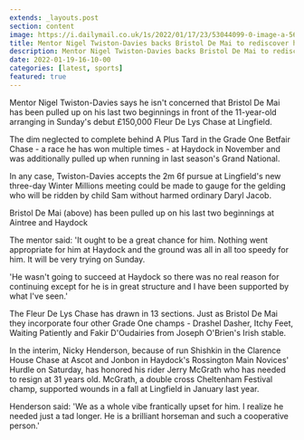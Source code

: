```yaml
---
extends: _layouts.post
section: content
image: https://i.dailymail.co.uk/1s/2022/01/17/23/53044099-0-image-a-56_1642461641838.jpg 
title: Mentor Nigel Twiston-Davies backs Bristol De Mai to rediscover his best structure at Lingfield 
description: Mentor Nigel Twiston-Davies backs Bristol De Mai to rediscover his best structure at Lingfield 
date: 2022-01-19-16-10-00 
categories: [latest, sports] 
featured: true 
--- 
```

Mentor Nigel Twiston-Davies says he isn't concerned that Bristol De Mai has been pulled up on his last two beginnings in front of the 11-year-old arranging in Sunday's debut £150,000 Fleur De Lys Chase at Lingfield.

The dim neglected to complete behind A Plus Tard in the Grade One Betfair Chase - a race he has won multiple times - at Haydock in November and was additionally pulled up when running in last season's Grand National.

In any case, Twiston-Davies accepts the 2m 6f pursue at Lingfield's new three-day Winter Millions meeting could be made to gauge for the gelding who will be ridden by child Sam without harmed ordinary Daryl Jacob.

Bristol De Mai (above) has been pulled up on his last two beginnings at Aintree and Haydock

The mentor said: 'It ought to be a great chance for him. Nothing went appropriate for him at Haydock and the ground was all in all too speedy for him. It will be very trying on Sunday.

'He wasn't going to succeed at Haydock so there was no real reason for continuing except for he is in great structure and I have been supported by what I've seen.'

The Fleur De Lys Chase has drawn in 13 sections. Just as Bristol De Mai they incorporate four other Grade One champs - Drashel Dasher, Itchy Feet, Waiting Patiently and Fakir D'Oudairies from Joseph O'Brien's Irish stable.

In the interim, Nicky Henderson, because of run Shishkin in the Clarence House Chase at Ascot and Jonbon in Haydock's Rossington Main Novices' Hurdle on Saturday, has honored his rider Jerry McGrath who has needed to resign at 31 years old. McGrath, a double cross Cheltenham Festival champ, supported wounds in a fall at Lingfield in January last year.

Henderson said: 'We as a whole vibe frantically upset for him. I realize he needed just a tad longer. He is a brilliant horseman and such a cooperative person.'
